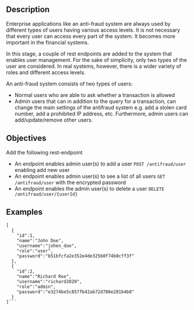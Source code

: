 ## Description

Enterprise applications like an anti-fraud system are always used by different types of users having various access
levels. It is not necessary that every user can access every part of the system. It becomes more important in the
financial systems.

In this stage, a couple of rest endpoints are added to the system that enables user management. For the sake of
simplicity, only two types of the user are considered. In real systems, however, there is a wider variety of roles and
different access levels.

An anti-fraud system consists of two types of users:

* Normal users who are able to ask whether a transaction is allowed
* Admin users that can in addition to the query for a transaction, can change the main settings of the antifraud system
  e.g. add a stolen card number, add a prohibited IP address, etc. Furthermore, admin users can add/update/remove other
  users.

## Objectives

Add the following rest-endpoint

* An endpoint enables admin user(s) to add a user `POST /antifraud/user` enabling add new user
* An endpoint enables admin user(s) to see a list of all users `GET /antifraud/user` with the encrypted password
* An endpoint enables the admin user(s) to delete a user `DELETE /antifraud/user/{userId}`

## Examples

```
[
  {  
    "id":1,
    "name":"John Doe", 
    "username":"johen_doe", 
    "role":"user", 
    "password":"b51bfcfa2e352e4de32560f74b0cff3f"
  }, 
  { 
    "id":2, 
    "name":"Richard Roe", 
    "username":"richard2020", 
    "role":"admin", 
    "password":"e3274be5c857fb42ab72d786e281b4b8"
  }
]```
